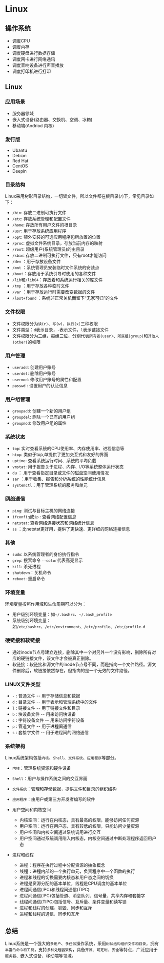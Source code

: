 # Linux
## 操作系统
+ 调度CPU
+ 调度内存
+ 调度硬盘进行数据存储
+ 调度网卡进行网络通讯
+ 调度音响设备进行声音播放
+ 调度打印机进行打印

## Linux
### 应用场景
  + 服务器领域
  + 嵌入式设备(路由器、交换机、空调、冰箱)
  + 移动端(Andriod 内核)

### 发行版
+ Ubantu
+ Debian
+ Red Hat
+ CentOS
+ Deepin

### 目录结构
Linux采用树形目录结构，一切皆文件，所以文件都在根目录(`/`)下，常见目录如下：
+ `/bin`: 存放二进制可执行文件
+ `/etc`: 存放系统管理和配置文件
+ `/home`: 存放所有用户文件的根目录
+ `/usr`: 用于存放系统应用程序
+ `/opt`: 额外安装的可选应用程序包所放置的位置
+ `/proc`: 虚拟文件系统目录，存放当前内存的映射
+ `/root`: 超级用户(系统管理员)的主目录
+ `/sbin`: 存放二进制可执行文件，只有root才能访问
+ `/dev` ：用于存放设备文件
+ `/mnt` ：系统管理员安装临时文件系统的安装点
+ `/boot`：存放用于系统引导时使用的各种文件
+ `/lib`和`/lib64`：存放着和系统运行相关的库文件 
+ `/tmp` ：用于存放各种临时文件
+ `/var` ：用于存放运行时需要改变数据的文件
+ `/lost+found` ：系统非正常关机而留下“无家可归”的文件

### 文件权限
+ 文件权限分为`读(r)`、`写(w)`、`执行(x)`三种权限
+ 文件类型：`d`表示目录，`-`表示文件，`l`表示链接文件
+ 文件权限分为三组，每组三位，分别代表`所有者(user)`、`所属组(group)`和`其他人(other)`的权限

### 用户管理
+ `useradd`: 创建用户账号
+ `userdel`: 删除用户账号
+ `usermod`: 修改用户账号的属性和配置
+ `passwd` : 设置用户的认证信息

### 用户组管理
+ `groupadd`: 创建一个新的用户组
+ `groupdel`: 删除一个已有的用户组
+ `groupmod`: 修改用户组的属性

### 系统状态

+ `top`: 实时查看系统的CPU使用率、内存使用率、进程信息等
+ `htop`: 类似于top,单提供了更加交互式和友好的界面
+ `uptime`: 查看系统运行时间、系统的平均负载
+ `vmstat`: 用于报告关于进程、内存、I/O等系统整体运行状态
+ `du` ： 用于查看指定目录或文件的磁盘空间使用情况
+ `sar` ：用于收集、报告和分析系统的性能统计信息
+ `systemctl`：用于管理系统的服务和单元

### 网络通信
+ `ping`: 测试与目标主机的网络连接
+ `ifconfig`或`ip` : 查看网络配置信息
+ `netstat`: 查看网络连接状态和网络统计信息
+ `ss` ：比netstat更好用，提供了更快速、更详细的网络连接信息

### 其他
+ `sudo`: 以系统管理者的身份执行指令
+ `grep`: 搜索命令 `--color`代表高亮显示
+ `kill`: 杀死进程
+ `shutdown`：关机命令
+ `reboot`: 重启命令

### 环境变量
环境变量按照作用域和生命周期可以分为：

+ 用户级别环境变量：如`~/.bashrc`、`~/.bash_profile`
+ 系统级别环境变量：如`/etc/bashrc`、`/etc/environment`、`/etc/profile`、`/etc/profile.d`

### 硬链接和软链接
+ 通过inode节点号建立连接，删除其中一个对另外一个没有影响，删除所有对应的硬链接文件，该文件才会被真正删除。
+ 软链接：软链接和源文件的inode节点号不同，而是指向一个文件路径。源文件删除后，软链接依然存在，但指向的是一个无效的文件路径。

### LINUX文件类型
+ `-` : 普通文件 -- 用于存储信息和数据
+ `d` : 目录文件 -- 用于表示和管理系统中的文件
+ `l` : 链接文件 -- 用于链接文件和目录
+ `b` : 块设备文件 -- 用来访问块设备
+ `c` : 字符设备文件 -- 用来访问字符设备
+ `p` : 管道文件 -- 用于进程间通信
+ `s` : 套接字文件 -- 用于进程间的网络通信

### 系统架构
Linux系统架构包括`内核`、`Shell`、`文件系统`、`应用程序`等部分。

+ `内核`：管理系统资源和硬件设备

+ `Shell`：用户与操作系统之间的交互界面

+ `文件系统`：管理和存储数据，提供文件和目录的组织结构

+ `应用程序`：由用户或第三方开发者编写的软件


+ 用户空间和内核空间
  + 内核空间：运行在内核态，具有最高的权限，能够访问任何资源
  + 用户空间：运行在用户态，具有较低的权限，只能访问少量资源
  + 用户空间和内核空间通过系统调用进行交互
  + 用户空间通过系统调用陷入内核态，内核空间通过中断处理程序返回用户态
+ 进程和线程
  + 进程：程序在执行过程中分配资源的抽象概念
  + 线程：进程内部的一个执行单元，负责程序中一个函数的执行
  + 进程和线程的切换需要内核态和用户态之间的切换
  + 进程是资源分配的基本单位，线程是CPU调度的基本单位
  + 进程间通信(IPC)和线程间通信(TIPC)
  + 进程间通信(IPC)包括管道、消息队列、信号量、共享内存和套接字
  + 线程间通信(TIPC)包括信号、互斥量、条件变量和读写锁
  + 进程和线程的创建、销毁、同步和互斥
  + 进程和线程的通信、同步和互斥

## 总结
Linux系统是一个强大的`多用户`、`多任务`操作系统，采用`树状结构组织文件和目录`，拥有`丰富的命令和工具`，支持`多种处理器架构`，具备`开源`、`可定制`、`安全`等特点，广泛应用于`服务器`、嵌入式设备、移动端等领域。










